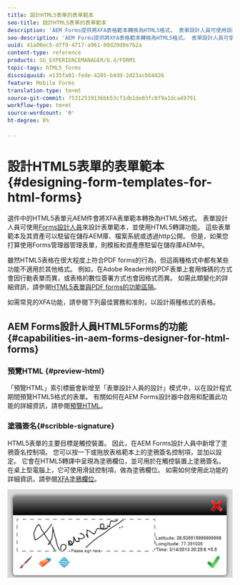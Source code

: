 ```yaml
---
title: 設計HTML5表單的表單範本
seo-title: 設計HTML5表單的表單範本
description: 'AEM Forms提供將XFA表格範本轉換為HTML5格式。 表單設計人員可使用設計人員來設計表單範本，並使用HTML5轉譯功能。 '
seo-description: 'AEM Forms提供將XFA表格範本轉換為HTML5格式。 表單設計人員可使用設計人員來設計表單範本，並使用HTML5轉譯功能。 '
uuid: 41a00ec5-d7f9-4717-a961-00d20d8e7b2a
content-type: reference
products: SG_EXPERIENCEMANAGER/6.4/FORMS
topic-tags: hTML5_forms
discoiquuid: e135fa01-fede-4285-b4dd-2d23acbb4d26
feature: Mobile Forms
translation-type: tm+mt
source-git-commit: 75312539136bb53cf1db1de03fc0f9a1dca49791
workflow-type: tm+mt
source-wordcount: '0'
ht-degree: 0%

---
```



# 設計HTML5表單的表單範本{#designing-form-templates-for-html-forms}

選件中的HTML5表單元AEM件會將XFA表單範本轉換為HTML5格式。 表單設計人員可使用[Forms設計人員](https://www.adobe.com/go/learn_aemforms_designer_63)來設計表單範本，並使用HTML5轉譯功能。 這些表單範本及其資產可以駐留在儲存AEM庫、檔案系統或透過http公開。 但是，如果您打算使用Forms管理器管理表單，則模板和資產應駐留在儲存庫AEM中。

雖然HTML5表格在很大程度上符合PDF forms的行為，但這兩種格式中都有某些功能不適用於其他格式。 例如，在Adobe Reader州的PDF表單上套用條碼的方式會因行動表單而異，或表格的數位簽署方式也會因格式而異。 如需此類變化的詳細資訊，請參閱[HTML5表單與PDF forms的功能區隔](/help/forms/using/feature-differentiation-html5-forms-pdf-forms.md)。

如需常見的XFA功能，請參閱下列最佳實務和准則，以設計兩種格式的表格。

## AEM Forms設計人員HTML5Forms的功能{#capabilities-in-aem-forms-designer-for-html-forms}

### 預覽HTML {#preview-html}

「預覽HTML」索引標籤會新增至「表單設計人員的設計」模式中，以在設計程式期間預覽HTML5格式的表單。 有關如何在AEM Forms設計器中啟用和配置此功能的詳細資訊，請參閱[預覽HTML](/help/forms/using/preview-xdp-forms-html.md)。

### 塗鴉簽名{#scribble-signature}

HTML5表單的主要目標是觸控裝置。 因此，在AEM Forms設計人員中新增了塗鴉簽名控制項。 您可以按一下或拖放表格範本上的塗鴉簽名控制項，並加以設定。 它會在HTML5轉譯中呈現為塗鴉欄位，並可用於在觸控裝置上塗鴉簽名。 在桌上型電腦上，它可使用滑鼠控制項，做為塗鴉欄位。 如需如何使用此功能的詳細資訊，請參閱[XFA塗鴉欄位](/help/forms/using/scribble-signature.md)。

![4](assets/4.png)
